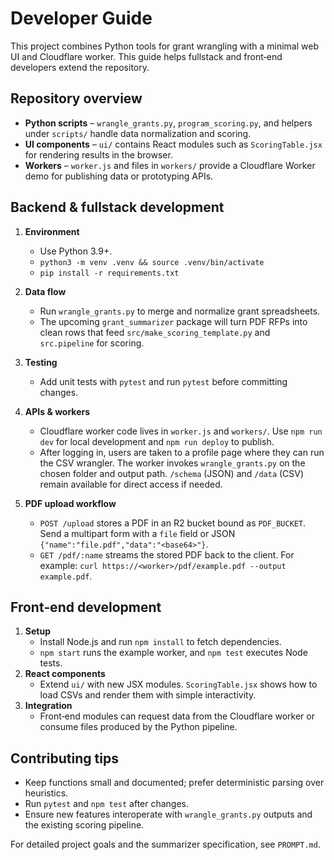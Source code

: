 # Developer Guide

This project combines Python tools for grant wrangling with a minimal web UI and Cloudflare worker. This guide helps fullstack and front‑end developers extend the repository.

## Repository overview
- **Python scripts** – `wrangle_grants.py`, `program_scoring.py`, and helpers under `scripts/` handle data normalization and scoring.
- **UI components** – `ui/` contains React modules such as `ScoringTable.jsx` for rendering results in the browser.
- **Workers** – `worker.js` and files in `workers/` provide a Cloudflare Worker demo for publishing data or prototyping APIs.

## Backend & fullstack development
1. **Environment**
   - Use Python 3.9+.
   - `python3 -m venv .venv && source .venv/bin/activate`
   - `pip install -r requirements.txt`
2. **Data flow**
   - Run `wrangle_grants.py` to merge and normalize grant spreadsheets.
   - The upcoming `grant_summarizer` package will turn PDF RFPs into clean rows that feed `src/make_scoring_template.py` and `src.pipeline` for scoring.
3. **Testing**
   - Add unit tests with `pytest` and run `pytest` before committing changes.
4. **APIs & workers**
   - Cloudflare worker code lives in `worker.js` and `workers/`. Use `npm run dev` for local development and `npm run deploy` to publish.
   - After logging in, users are taken to a profile page where they can run the CSV wrangler. The worker invokes `wrangle_grants.py` on the chosen folder and output path. `/schema` (JSON) and `/data` (CSV) remain available for direct access if needed.

5. **PDF upload workflow**
   - `POST /upload` stores a PDF in an R2 bucket bound as `PDF_BUCKET`. Send a multipart form with a `file` field or JSON `{"name":"file.pdf","data":"<base64>"}`.
   - `GET /pdf/:name` streams the stored PDF back to the client. For example: `curl https://<worker>/pdf/example.pdf --output example.pdf`.

## Front‑end development
1. **Setup**
   - Install Node.js and run `npm install` to fetch dependencies.
   - `npm start` runs the example worker, and `npm test` executes Node tests.
2. **React components**
   - Extend `ui/` with new JSX modules. `ScoringTable.jsx` shows how to load CSVs and render them with simple interactivity.
3. **Integration**
   - Front‑end modules can request data from the Cloudflare worker or consume files produced by the Python pipeline.

## Contributing tips
- Keep functions small and documented; prefer deterministic parsing over heuristics.
- Run `pytest` and `npm test` after changes.
- Ensure new features interoperate with `wrangle_grants.py` outputs and the existing scoring pipeline.

For detailed project goals and the summarizer specification, see `PROMPT.md`.

